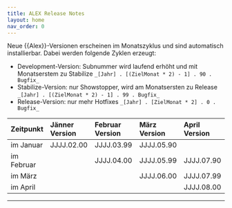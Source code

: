 ```yaml
---
title: ALEX Release Notes
layout: home
nav_order: 0
---
```


Neue {{Alex}}-Versionen erscheinen im Monatszyklus und sind automatisch installierbar. Dabei werden folgende Zyklen erzeugt:

* Development-Version: Subnummer wird laufend erhöht und mit Monatserstem zu Stabilize `_[Jahr] . [(ZielMonat * 2) - 1] . 90 . Bugfix_`
* Stabilize-Version: nur Showstopper, wird am Monatsersten zu Release `_[Jahr] . [(ZielMonat * 2) - 1] . 99 . Bugfix_`
* Release-Version: nur mehr Hotfixes `_[Jahr] . [ZielMonat * 2] . 0 . Bugfix_`

|**Zeitpunkt** |**Jänner Version** |**Februar Version** |**März Version** |**April Version** |
|:-------------|:------------------|:------|:------|:------|
|im Januar |JJJJ.02.00 |JJJJ.03.99 |JJJJ.05.90 ||
|im Februar||JJJJ.04.00 |JJJJ.05.99 |JJJJ.07.90 |
|im März |||JJJJ.06.00 |JJJJ.07.99 |
|im April||||JJJJ.08.00|

----